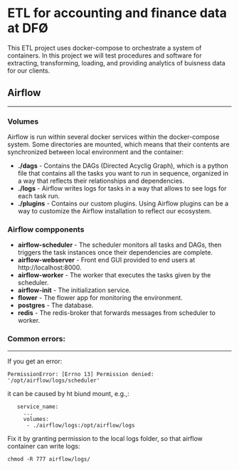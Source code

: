 # ETL for accounting and finance data at DFØ

This ETL project uses docker-compose to orchestrate a system of containers. In this project we will test procedures and software for extracting, transforming, loading, and providing analytics of buisness data for our clients. 

## Airflow
---

### **Volumes**
Airflow is run within several docker services within the docker-compose system. Some directories are mounted, which means that their contents are synchronized between local environment and the container:
* **./dags** - Contains the DAGs (Directed Acyclig Graph), which is a python file that contains all the tasks you want to run in sequence, organized in a way that reflects their relationships and dependencies.
* **./logs** - Airflow writes logs for tasks in a way that allows to see logs for each task run.
* **./plugins** - Contains our custom plugins. Using Airflow plugins can be a way to customize the Airflow installation to reflect our ecosystem.

### **Airflow compponents**

* **airflow-scheduler** - The scheduler monitors all tasks and DAGs, then triggers the task instances once their dependencies are complete.
* **airflow-webserver** - Front end GUI provided to end users at http://localhost:8000.
* **airflow-worker** - The worker that executes the tasks given by the scheduler.
* **airflow-init** - The initialization service.
* **flower** - The flower app for monitoring the environment.
* **postgres** - The database.
* **redis** - The redis-broker that forwards messages from scheduler to worker.


### Common errors:
---
If you get an error:
```
PermissionError: [Errno 13] Permission denied: '/opt/airflow/logs/scheduler'
```
it can be caused by ht biund mount, e.g.,:
```
   service_name:
     ...
     volumes:
      - ./airflow/logs:/opt/airflow/logs
```
Fix it by granting permission to the local logs folder, so that airflow container can write logs:
```
chmod -R 777 airflow/logs/
```
